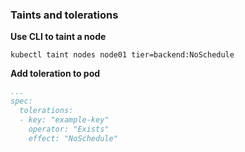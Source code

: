 ### Taints and tolerations

**Use CLI to taint a node**

```shell script
kubectl taint nodes node01 tier=backend:NoSchedule
```


**Add toleration to pod**

```yaml
...
spec:
  tolerations:
  - key: "example-key"
    operator: "Exists"
    effect: "NoSchedule"
```
